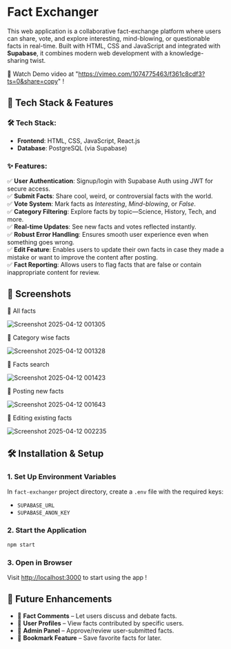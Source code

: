 # Fact Exchanger
This web application is a collaborative fact-exchange platform where users can share, vote, and explore interesting, mind-blowing, or questionable facts in real-time. Built with HTML, CSS and JavaScript and integrated with **Supabase**, it combines modern web development with a knowledge-sharing twist.

🎥 Watch Demo video at "https://vimeo.com/1074775463/f361c8cdf3?ts=0&share=copy" !

## 🚀 Tech Stack & Features  

### 🛠 Tech Stack:
- **Frontend**: HTML, CSS, JavaScript, React.js
- **Database**: PostgreSQL (via Supabase) 

### ✨ Features:
 ✅ **User Authentication**: Signup/login with Supabase Auth using JWT for secure access.  
 ✅ **Submit Facts**: Share cool, weird, or controversial facts with the world.  
 ✅ **Vote System**: Mark facts as _Interesting_, _Mind-blowing_, or _False_.  
 ✅ **Category Filtering**: Explore facts by topic—Science, History, Tech, and more.  
 ✅ **Real-time Updates**: See new facts and votes reflected instantly.  
 ✅ **Robust Error Handling**: Ensures smooth user experience even when something goes wrong.  
 ✅ **Edit Feature**: Enables users to update their own facts in case they made a mistake or want to improve the content after posting.  
 ✅ **Fact Reporting**: Allows users to flag facts that are false or contain inappropriate content for review.

## 📸 **Screenshots**  

📌 All facts

![Screenshot 2025-04-12 001305](https://github.com/user-attachments/assets/cbe8f8fd-e59f-462c-a0fc-4d265cef7632)

📌 Category wise facts

![Screenshot 2025-04-12 001328](https://github.com/user-attachments/assets/43b25f7f-8a91-4f55-97b8-9f468b8ac22b)

📌 Facts search

![Screenshot 2025-04-12 001423](https://github.com/user-attachments/assets/3bb3899b-a615-4881-b337-cef324f0a9e5)

📌 Posting new facts

![Screenshot 2025-04-12 001643](https://github.com/user-attachments/assets/d4213366-01ce-4842-9f55-e9b9371efabe)

📌 Editing existing facts

![Screenshot 2025-04-12 002235](https://github.com/user-attachments/assets/45b23dd5-d753-43a7-8140-fca09ac13035)

## 🛠 Installation & Setup

### 1. Set Up Environment Variables  
In `fact-exchanger` project directory, create a `.env` file with the required keys:  
- `SUPABASE_URL`  
- `SUPABASE_ANON_KEY`  

### 2. Start the Application
```bash 
npm start
```

### 3. Open in Browser  
Visit [http://localhost:3000](http://localhost:3000) to start using the app !

## 🔮 Future Enhancements
- 🔹 **Fact Comments** – Let users discuss and debate facts.  
- 🔹 **User Profiles** – View facts contributed by specific users.   
- 🔹 **Admin Panel** – Approve/review user-submitted facts.  
- 🔹 **Bookmark Feature** – Save favorite facts for later.
